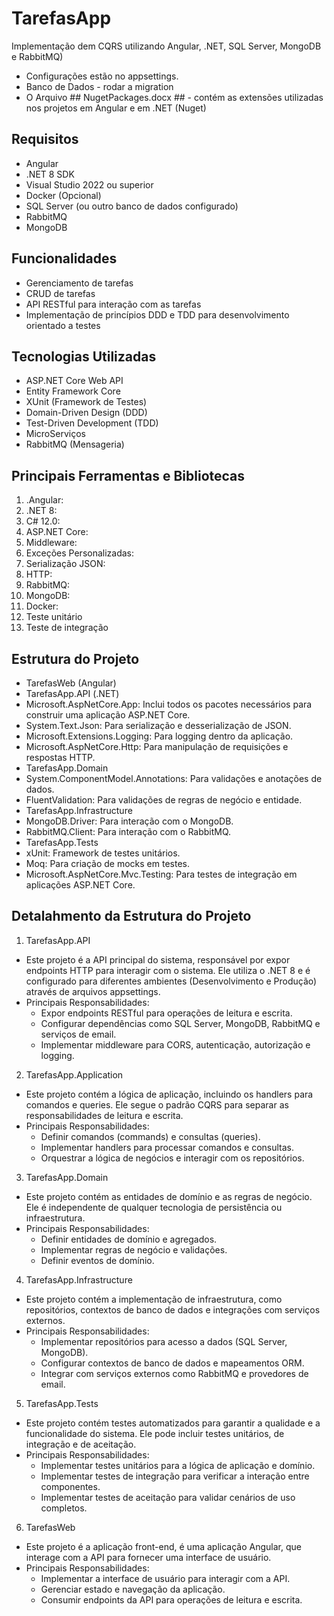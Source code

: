 # TarefasApp

Implementação dem CQRS utilizando Angular, .NET, SQL Server, MongoDB e RabbitMQ)

- Configurações estão no appsettings.
- Banco de Dados - rodar a migration 
- O Arquivo ## NugetPackages.docx ## - contém as extensões utilizadas nos projetos em Angular e em .NET (Nuget)

## Requisitos

-  Angular
- .NET 8 SDK
- Visual Studio 2022 ou superior
- Docker (Opcional)
- SQL Server (ou outro banco de dados configurado)
- RabbitMQ
- MongoDB

## Funcionalidades

- Gerenciamento de tarefas
- CRUD de tarefas 
- API RESTful para interação com as tarefas
- Implementação de princípios DDD e TDD para desenvolvimento orientado a testes


## Tecnologias Utilizadas

- ASP.NET Core Web API
- Entity Framework Core
- XUnit (Framework de Testes)
- Domain-Driven Design (DDD)
- Test-Driven Development (TDD)
- MicroServiços
- RabbitMQ (Mensageria)

## Principais Ferramentas e Bibliotecas

1.	.Angular:
2.	.NET 8:
3.	C# 12.0:
4.	ASP.NET Core:
5.	Middleware:
6.	Exceções Personalizadas:
7.	Serialização JSON:
8.	HTTP:
9.	RabbitMQ:
10.	MongoDB:
11.	Docker:
12.	Teste unitário
13.	Teste de integração

## Estrutura do Projeto

- TarefasWeb (Angular)
- TarefasApp.API (.NET)
- Microsoft.AspNetCore.App: Inclui todos os pacotes necessários para construir uma aplicação ASP.NET Core.
- System.Text.Json: Para serialização e desserialização de JSON.
- Microsoft.Extensions.Logging: Para logging dentro da aplicação.
- Microsoft.AspNetCore.Http: Para manipulação de requisições e respostas HTTP.
- TarefasApp.Domain
- System.ComponentModel.Annotations: Para validações e anotações de dados.
- FluentValidation: Para validações de regras de negócio e entidade.
- TarefasApp.Infrastructure
- MongoDB.Driver: Para interação com o MongoDB.
- RabbitMQ.Client: Para interação com o RabbitMQ.
- TarefasApp.Tests
- xUnit: Framework de testes unitários.
- Moq: Para criação de mocks em testes.
- Microsoft.AspNetCore.Mvc.Testing: Para testes de integração em aplicações ASP.NET Core.

## Detalahmento da Estrutura do Projeto

1. TarefasApp.API
-	Este projeto é a API principal do sistema, responsável por expor endpoints HTTP para interagir com o sistema. Ele utiliza o .NET 8 e é configurado para diferentes ambientes (Desenvolvimento e Produção) através de arquivos appsettings.
-	Principais Responsabilidades:
	-	Expor endpoints RESTful para operações de leitura e escrita.
	-	Configurar dependências como SQL Server, MongoDB, RabbitMQ e serviços de email.
	-	Implementar middleware para CORS, autenticação, autorização e logging.
2. TarefasApp.Application
-	Este projeto contém a lógica de aplicação, incluindo os handlers para comandos e queries. Ele segue o padrão CQRS para separar as responsabilidades de leitura e escrita.
-	Principais Responsabilidades:
	-	Definir comandos (commands) e consultas (queries).
	-	Implementar handlers para processar comandos e consultas.
	-	Orquestrar a lógica de negócios e interagir com os repositórios.
3. TarefasApp.Domain
-	Este projeto contém as entidades de domínio e as regras de negócio. Ele é independente de qualquer tecnologia de persistência ou infraestrutura.
-	Principais Responsabilidades:
	-	Definir entidades de domínio e agregados.
	-	Implementar regras de negócio e validações.
	-	Definir eventos de domínio.
4. TarefasApp.Infrastructure
-	Este projeto contém a implementação de infraestrutura, como repositórios, contextos de banco de dados e integrações com serviços externos.
-	Principais Responsabilidades:
	-	Implementar repositórios para acesso a dados (SQL Server, MongoDB).
	-	Configurar contextos de banco de dados e mapeamentos ORM.
	-	Integrar com serviços externos como RabbitMQ e provedores de email.
5. TarefasApp.Tests
-	Este projeto contém testes automatizados para garantir a qualidade e a funcionalidade do sistema. Ele pode incluir testes unitários, de integração e de aceitação.
-	Principais Responsabilidades:
	-	Implementar testes unitários para a lógica de aplicação e domínio.
	-	Implementar testes de integração para verificar a interação entre componentes.
	-	Implementar testes de aceitação para validar cenários de uso completos.
6. TarefasWeb
-	Este projeto é a aplicação front-end, é uma aplicação Angular, que interage com a API para fornecer uma interface de usuário.
-	Principais Responsabilidades:
	-	Implementar a interface de usuário para interagir com a API.
	-	Gerenciar estado e navegação da aplicação.
	-	Consumir endpoints da API para operações de leitura e escrita.

